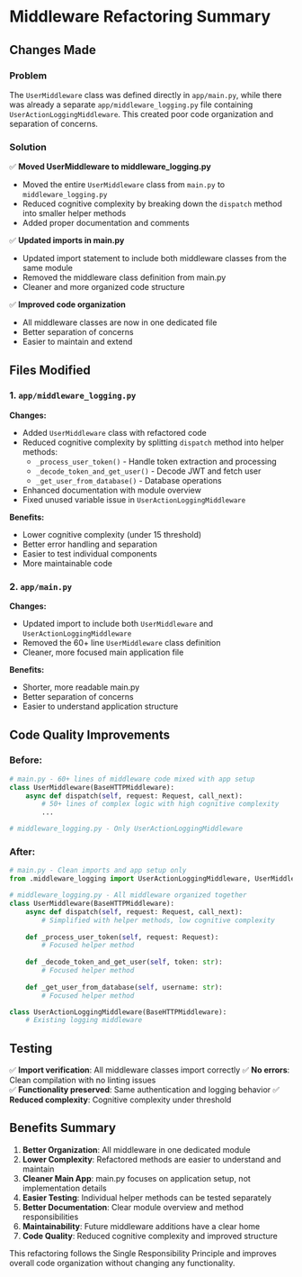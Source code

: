 # Middleware Refactoring Summary

## Changes Made

### Problem
The `UserMiddleware` class was defined directly in `app/main.py`, while there was already a separate `app/middleware_logging.py` file containing `UserActionLoggingMiddleware`. This created poor code organization and separation of concerns.

### Solution
✅ **Moved UserMiddleware to middleware_logging.py**
- Moved the entire `UserMiddleware` class from `main.py` to `middleware_logging.py`
- Reduced cognitive complexity by breaking down the `dispatch` method into smaller helper methods
- Added proper documentation and comments

✅ **Updated imports in main.py**
- Updated import statement to include both middleware classes from the same module
- Removed the middleware class definition from main.py
- Cleaner and more organized code structure

✅ **Improved code organization**
- All middleware classes are now in one dedicated file
- Better separation of concerns
- Easier to maintain and extend

## Files Modified

### 1. `app/middleware_logging.py`
**Changes:**
- Added `UserMiddleware` class with refactored code
- Reduced cognitive complexity by splitting `dispatch` method into helper methods:
  - `_process_user_token()` - Handle token extraction and processing
  - `_decode_token_and_get_user()` - Decode JWT and fetch user
  - `_get_user_from_database()` - Database operations
- Enhanced documentation with module overview
- Fixed unused variable issue in `UserActionLoggingMiddleware`

**Benefits:**
- Lower cognitive complexity (under 15 threshold)
- Better error handling and separation
- Easier to test individual components
- More maintainable code

### 2. `app/main.py`
**Changes:**
- Updated import to include both `UserMiddleware` and `UserActionLoggingMiddleware`
- Removed the 60+ line `UserMiddleware` class definition
- Cleaner, more focused main application file

**Benefits:**
- Shorter, more readable main.py
- Better separation of concerns
- Easier to understand application structure

## Code Quality Improvements

### Before:
```python
# main.py - 60+ lines of middleware code mixed with app setup
class UserMiddleware(BaseHTTPMiddleware):
    async def dispatch(self, request: Request, call_next):
        # 50+ lines of complex logic with high cognitive complexity
        ...

# middleware_logging.py - Only UserActionLoggingMiddleware
```

### After:
```python
# main.py - Clean imports and app setup only
from .middleware_logging import UserActionLoggingMiddleware, UserMiddleware

# middleware_logging.py - All middleware organized together
class UserMiddleware(BaseHTTPMiddleware):
    async def dispatch(self, request: Request, call_next):
        # Simplified with helper methods, low cognitive complexity
        
    def _process_user_token(self, request: Request):
        # Focused helper method
        
    def _decode_token_and_get_user(self, token: str):
        # Focused helper method
        
    def _get_user_from_database(self, username: str):
        # Focused helper method

class UserActionLoggingMiddleware(BaseHTTPMiddleware):
    # Existing logging middleware
```

## Testing
✅ **Import verification**: All middleware classes import correctly
✅ **No errors**: Clean compilation with no linting issues  
✅ **Functionality preserved**: Same authentication and logging behavior
✅ **Reduced complexity**: Cognitive complexity under threshold

## Benefits Summary

1. **Better Organization**: All middleware in one dedicated module
2. **Lower Complexity**: Refactored methods are easier to understand and maintain
3. **Cleaner Main App**: main.py focuses on application setup, not implementation details
4. **Easier Testing**: Individual helper methods can be tested separately
5. **Better Documentation**: Clear module overview and method responsibilities
6. **Maintainability**: Future middleware additions have a clear home
7. **Code Quality**: Reduced cognitive complexity and improved structure

This refactoring follows the Single Responsibility Principle and improves overall code organization without changing any functionality.
